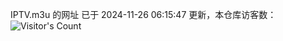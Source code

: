 IPTV.m3u 的网址 已于 2024-11-26 06:15:47 更新，本仓库访客数：![Visitor's Count](https://profile-counter.glitch.me/hero1898_tv/count.svg)
